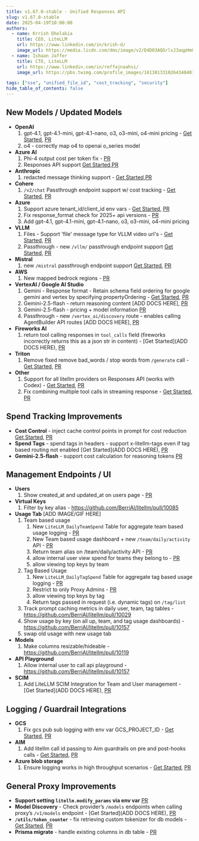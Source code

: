 ```yaml
---
title: v1.67.0-stable - Unified Responses API
slug: v1.67.0-stable
date: 2025-04-19T10:00:00
authors:
  - name: Krrish Dholakia
    title: CEO, LiteLLM
    url: https://www.linkedin.com/in/krish-d/
    image_url: https://media.licdn.com/dms/image/v2/D4D03AQGrlsJ3aqpHmQ/profile-displayphoto-shrink_400_400/B4DZSAzgP7HYAg-/0/1737327772964?e=1749686400&v=beta&t=Hkl3U8Ps0VtvNxX0BNNq24b4dtX5wQaPFp6oiKCIHD8
  - name: Ishaan Jaffer
    title: CTO, LiteLLM
    url: https://www.linkedin.com/in/reffajnaahsi/
    image_url: https://pbs.twimg.com/profile_images/1613813310264340481/lz54oEiB_400x400.jpg

tags: ["sso", "unified_file_id", "cost_tracking", "security"]
hide_table_of_contents: false
---
```


## New Models / Updated Models

- **OpenAI**
    1. gpt-4.1, gpt-4.1-mini, gpt-4.1-nano, o3, o3-mini, o4-mini pricing - [Get Started](../../docs/providers/openai#usage), [PR](https://github.com/BerriAI/litellm/pull/9990)
    2. o4 - correctly map o4 to openai o_series model
- **Azure AI**
    1. Phi-4 output cost per token fix - [PR](https://github.com/BerriAI/litellm/pull/9880)
    2. Responses API support [Get Started](../../docs/providers/azure#azure-responses-api),[PR](https://github.com/BerriAI/litellm/pull/10116)
- **Anthropic**
    1. redacted message thinking support - [Get Started](../../docs/providers/anthropic#usage---thinking--reasoning_content),[PR](https://github.com/BerriAI/litellm/pull/10129)
- **Cohere**
    1. `/v2/chat` Passthrough endpoint support w/ cost tracking - [Get Started](../../docs/pass_through/cohere), [PR](https://github.com/BerriAI/litellm/pull/9997)
- **Azure**
    1. Support azure tenant_id/client_id env vars - [Get Started](../../docs/providers/azure#entra-id---use-tenant_id-client_id-client_secret), [PR](https://github.com/BerriAI/litellm/pull/9993)
    2. Fix response_format check for 2025+ api versions - [PR](https://github.com/BerriAI/litellm/pull/9993)
    3. Add gpt-4.1, gpt-4.1-mini, gpt-4.1-nano, o3, o3-mini, o4-mini pricing
- **VLLM**
    1. Files - Support 'file' message type for VLLM video url's - [Get Started](../../docs/providers/vllm#send-video-url-to-vllm), [PR](https://github.com/BerriAI/litellm/pull/10129)
    2. Passthrough - new `/vllm/` passthrough endpoint support [Get Started](../../docs/pass_through/vllm), [PR](https://github.com/BerriAI/litellm/pull/10002)
- **Mistral**
    1. new `/mistral` passthrough endpoint support [Get Started](../../docs/pass_through/mistral), [PR](https://github.com/BerriAI/litellm/pull/10002)
- **AWS**
    1. New mapped bedrock regions - [PR](https://github.com/BerriAI/litellm/pull/9430)
- **VertexAI / Google AI Studio**
    1. Gemini - Response format - Retain schema field ordering for google gemini and vertex by specifying propertyOrdering - [Get Started](../../docs/providers/vertex#json-schema), [PR](https://github.com/BerriAI/litellm/pull/9828)
    2. Gemini-2.5-flash - return reasoning content [ADD DOCS HERE], [PR](https://github.com/BerriAI/litellm/pull/10125)
    3. Gemini-2.5-flash - pricing + model information [PR](https://github.com/BerriAI/litellm/pull/10125)
    4. Passthrough - new `/vertex_ai/discovery` route - enables calling AgentBuilder API routes [ADD DOCS HERE], [PR](https://github.com/BerriAI/litellm/pull/10084)
- **Fireworks AI**
    1. return tool calling responses in `tool_calls` field (fireworks incorrectly returns this as a json str in content)  - [Get Started](ADD DOCS HERE), [PR](https://github.com/BerriAI/litellm/pull/10130)
- **Triton**
    1. Remove fixed remove bad_words / stop words from `/generate` call - [Get Started](../../docs/providers/triton-inference-server#triton-generate---chat-completion), [PR](https://github.com/BerriAI/litellm/pull/10163)
- **Other**
    1. Support for all litellm providers on Responses API (works with Codex) - [Get Started](../../docs/tutorials/openai_codex), [PR](https://github.com/BerriAI/litellm/pull/10132)
    2. Fix combining multiple tool calls in streaming response - [Get Started](../../docs/completion/stream#helper-function), [PR](https://github.com/BerriAI/litellm/pull/10040)


## Spend Tracking Improvements

- **Cost Control** - inject cache control points in prompt for cost reduction [Get Started](../../docs/tutorials/prompt_caching), [PR](https://github.com/BerriAI/litellm/pull/10000)
- **Spend Tags** - spend tags in headers - support x-litellm-tags even if tag based routing not enabled [Get Started](ADD DOCS HERE), [PR](https://github.com/BerriAI/litellm/pull/10000)
- **Gemini-2.5-flash** - support cost calculation for reasoning tokens [PR](https://github.com/BerriAI/litellm/pull/10141)

## Management Endpoints / UI
- **Users**
    1. Show created_at and updated_at on users page - [PR](https://github.com/BerriAI/litellm/pull/10033)
- **Virtual Keys**
    1. Filter by key alias - https://github.com/BerriAI/litellm/pull/10085
- **Usage Tab**
    [ADD IMAGE/GIF HERE]
    1. Team based usage
        1. New `LiteLLM_DailyTeamSpend` Table for aggregate team based usage logging - [PR](https://github.com/BerriAI/litellm/pull/10039)
        2. New Team based usage dashboard + new `/team/daily/activity` API - [PR](https://github.com/BerriAI/litellm/pull/10081)
        3. Return team alias on /team/daily/activity API - [PR](https://github.com/BerriAI/litellm/pull/10157)
        4. allow internal user view spend for teams they belong to - [PR](https://github.com/BerriAI/litellm/pull/10157)
        5. allow viewing top keys by team
    2. Tag Based Usage
        1. New `LiteLLM_DailyTagSpend` Table for aggregate tag based usage logging - [PR](https://github.com/BerriAI/litellm/pull/10071)
        2. Restrict to only Proxy Admins - [PR](https://github.com/BerriAI/litellm/pull/10157)
        3. allow viewing top keys by tag
        4. Return tags passed in request (i.e. dynamic tags) on `/tag/list` 
    3. Track prompt caching metrics in daily user, team, tag tables - https://github.com/BerriAI/litellm/pull/10029
    4. Show usage by key (on all up, team, and tag usage dashboards) - https://github.com/BerriAI/litellm/pull/10157
    5. swap old usage with new usage tab
- **Models**
    1. Make columns resizable/hideable - https://github.com/BerriAI/litellm/pull/10119
- **API Playground**
    1. Allow internal user to call api playground - https://github.com/BerriAI/litellm/pull/10157
- **SCIM**
    1. Add LiteLLM SCIM Integration for Team and User management - [Get Started](ADD DOCS HERE), [PR](https://github.com/BerriAI/litellm/pull/10072)


## Logging / Guardrail Integrations
- **GCS**
    1. Fix gcs pub sub logging with env var GCS_PROJECT_ID - [Get Started](../../docs/observability/gcs_bucket_integration#usage), [PR](https://github.com/BerriAI/litellm/pull/10042)
- **AIM**
    1. Add litellm call id passing to Aim guardrails on pre and post-hooks calls - [Get Started](../../docs/proxy/guardrails/aim_security), [PR](https://github.com/BerriAI/litellm/pull/10021)
- **Azure blob storage**
    1. Ensure logging works in high throughput scenarios - [Get Started](../../docs/proxy/logging#azure-blob-storage), [PR](https://github.com/BerriAI/litellm/pull/9962)

## General Proxy Improvements

- **Support setting `litellm.modify_params` via env var** [PR](https://github.com/BerriAI/litellm/pull/9964)
- **Model Discovery** - Check provider’s `/models` endpoints when calling proxy’s `/v1/models` endpoint - [Get Started](ADD DOCS HERE), [PR](https://github.com/BerriAI/litellm/pull/9958)
- **`/utils/token_counter`** - fix retrieving custom tokenizer for db models - [Get Started](../../docs/proxy/configs#set-custom-tokenizer), [PR](https://github.com/BerriAI/litellm/pull/10047)
- **Prisma migrate** - handle existing columns in db table - [PR](https://github.com/BerriAI/litellm/pull/10138)

